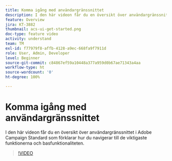 ```yaml
---
title: Komma igång med användargränssnittet
description: I den här videon får du en översikt över användargränssnittet i Adobe Campaign Standard samt de viktigaste funktionerna och basfunktionaliteten.
feature: Overview
jira: KT-3882
thumbnail: acs-ui-get-started.png
doc-type: feature video
activity: understand
team: TM
exl-id: f77979f8-affb-4128-a9ec-668fa9f7911d
role: User, Admin, Developer
level: Beginner
source-git-commit: c84867ef59a10448a377a959d0b67ae71343a4aa
workflow-type: ht
source-wordcount: '0'
ht-degree: 100%

---
```


# Komma igång med användargränssnittet

I den här videon får du en översikt över användargränssnittet i Adobe Campaign Standard som förklarar hur du navigerar till de viktigaste funktionerna och basfunktionaliteten.

>[!VIDEO](https://video.tv.adobe.com/v/18469?quality=12&learn=on)
